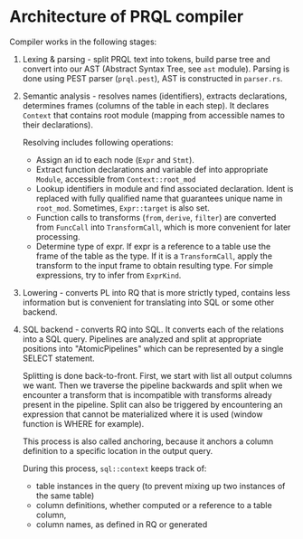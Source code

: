 # Architecture of PRQL compiler

Compiler works in the following stages:

1. Lexing & parsing - split PRQL text into tokens, build parse tree and convert
   into our AST (Abstract Syntax Tree, see `ast` module). Parsing is done using
   PEST parser (`prql.pest`), AST is constructed in `parser.rs`.

2. Semantic analysis - resolves names (identifiers), extracts declarations,
   determines frames (columns of the table in each step). It declares `Context`
   that contains root module (mapping from accessible names to their
   declarations).

   Resolving includes following operations:

   - Assign an id to each node (`Expr` and `Stmt`).
   - Extract function declarations and variable def into appropriate `Module`,
     accessible from `Context::root_mod`
   - Lookup identifiers in module and find associated declaration. Ident is
     replaced with fully qualified name that guarantees unique name in
     `root_mod`. Sometimes, `Expr::target` is also set.
   - Function calls to transforms (`from`, `derive`, `filter`) are converted
     from `FuncCall` into `TransformCall`, which is more convenient for later
     processing.
   - Determine type of expr. If expr is a reference to a table use the frame of
     the table as the type. If it is a `TransformCall`, apply the transform to
     the input frame to obtain resulting type. For simple expressions, try to
     infer from `ExprKind`.

3. Lowering - converts PL into RQ that is more strictly typed, contains less
   information but is convenient for translating into SQL or some other backend.

4. SQL backend - converts RQ into SQL. It converts each of the relations into a
   SQL query. Pipelines are analyzed and split at appropriate positions into
   "AtomicPipelines" which can be represented by a single SELECT statement.

   Splitting is done back-to-front. First, we start with list all output columns
   we want. Then we traverse the pipeline backwards and split when we encounter
   a transform that is incompatible with transforms already present in the
   pipeline. Split can also be triggered by encountering an expression that
   cannot be materialized where it is used (window function is WHERE for
   example).

   This process is also called anchoring, because it anchors a column definition
   to a specific location in the output query.

   During this process, `sql::context` keeps track of:

   - table instances in the query (to prevent mixing up two instances of the
     same table)
   - column definitions, whether computed or a reference to a table column,
   - column names, as defined in RQ or generated
